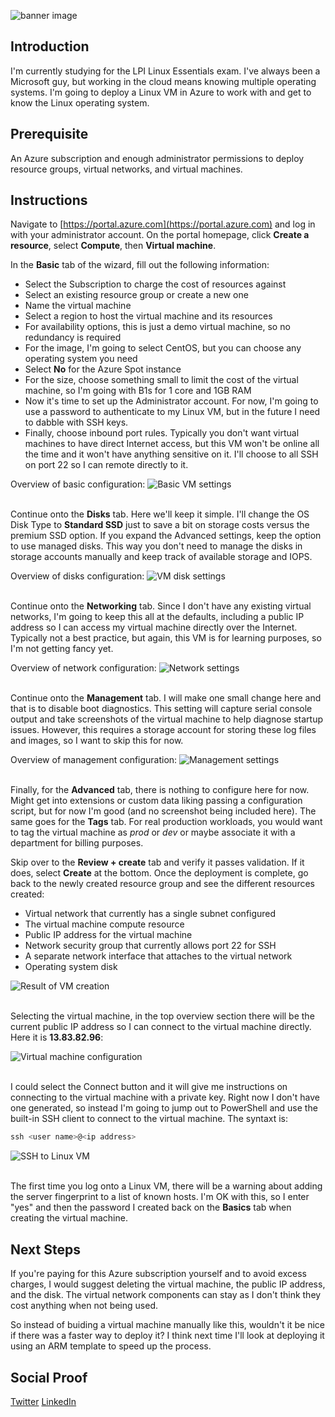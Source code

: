 ![banner image](./img/banner.png)

## Introduction

I'm currently studying for the LPI Linux Essentials exam. I've always been a Microsoft guy, but working in the cloud means knowing multiple operating systems. I'm going to deploy a Linux VM in Azure to work with and get to know the Linux operating system.

## Prerequisite

An Azure subscription and enough administrator permissions to deploy resource groups, virtual networks, and virtual machines.

## Instructions

Navigate to [https://portal.azure.com](https://portal.azure.com) and log in with your administrator account. On the portal homepage, click **Create a resource**, select **Compute**, then **Virtual machine**.

In the **Basic** tab of the wizard, fill out the following information:

- Select the Subscription to charge the cost of resources against
- Select an existing resource group or create a new one
- Name the virtual machine
- Select a region to host the virtual machine and its resources
- For availability options, this is just a demo virtual machine, so no redundancy is required
- For the image, I'm going to select CentOS, but you can choose any operating system you need
- Select **No** for the Azure Spot instance
- For the size, choose something small to limit the cost of the virtual machine, so I'm going with B1s for 1 core and 1GB RAM
- Now it's time to set up the Administrator account. For now, I'm going to use a password to authenticate to my Linux VM, but in the future I need to dabble with SSH keys.
- Finally, choose inbound port rules. Typically you don't want virtual machines to have direct Internet access, but this VM won't be online all the time and it won't have anything sensitive on it. I'll choose to all SSH on port 22 so I can remote directly to it.

Overview of basic configuration:
![Basic VM settings](./img/basictab.png)

<br/>Continue onto the **Disks** tab. Here we'll keep it simple. I'll change the OS Disk Type to **Standard SSD** just to save a bit on storage costs versus the premium SSD option. If you expand the Advanced settings, keep the option to use managed disks. This way you don't need to manage the disks in storage accounts manually and keep track of available storage and IOPS.

Overview of disks configuration:
![VM disk settings](./img/diskstab.png)

<br/>Continue onto the **Networking** tab. Since I don't have any existing virtual networks, I'm going to keep this all at the defaults, including a public IP address so I can access my virtual machine directly over the Internet. Typically not a best practice, but again, this VM is for learning purposes, so I'm not getting fancy yet.

Overview of network configuration:
![Network settings](./img/networktab.png)

<br/>Continue onto the **Management** tab. I will make one small change here and that is to disable boot diagnostics. This setting will capture serial console output and take screenshots of the virtual machine to help diagnose startup issues. However, this requires a storage account for storing these log files and images, so I want to skip this for now.

Overview of management configuration:
![Management settings](./img/managementtab.png)

<br/>Finally, for the **Advanced** tab, there is nothing to configure here for now. Might get into extensions or custom data liking passing a configuration script, but for now I'm good (and no screenshot being included here). The same goes for the **Tags** tab. For real production workloads, you would want to tag the virtual machine as *prod* or *dev* or maybe associate it with a department for billing purposes.

Skip over to the **Review + create** tab and verify it passes validation. If it does, select **Create** at the bottom. Once the deployment is complete, go back to the newly created resource group and see the different resources created:

- Virtual network that currently has a single subnet configured
- The virtual machine compute resource
- Public IP address for the virtual machine
- Network security group that currently allows port 22 for SSH
- A separate network interface that attaches to the virtual network
- Operating system disk

![Result of VM creation](./img/resources.png)

<br/>Selecting the virtual machine, in the top overview section there will be the current public IP address so I can connect to the virtual machine directly. Here it is **13.83.82.96**:

![Virtual machine configuration](./img/vmconfig.png)

<br/>I could select the Connect button and it will give me instructions on connecting to the virtual machine with a private key. Right now I don't have one generated, so instead I'm going to jump out to PowerShell and use the built-in SSH client to connect to the virtual machine. The syntaxt is:

```powershell
ssh <user name>@<ip address>
```

![SSH to Linux VM](./img/linuxsshlogin.png)

<br/>The first time you log onto a Linux VM, there will be a warning about adding the server fingerprint to a list of known hosts. I'm OK with this, so I enter "yes" and then the password I created back on the **Basics** tab when creating the virtual machine.

## Next Steps

If you're paying for this Azure subscription yourself and to avoid excess charges, I would suggest deleting the virtual machine, the public IP address, and the disk. The virtual network components can stay as I don't think they cost anything when not being used.

So instead of buiding a virtual machine manually like this, wouldn't it be nice if there was a faster way to deploy it? I think next time I'll look at deploying it using an ARM template to speed up the process.

## Social Proof

[Twitter](https://twitter.com/JeffWBrown/status/1298105256341934082?s=20)
[LinkedIn](https://www.linkedin.com/posts/jeffwaynebrown_jeffbrowntech100daysofcloud-activity-6703871248100925440-xtcn)
